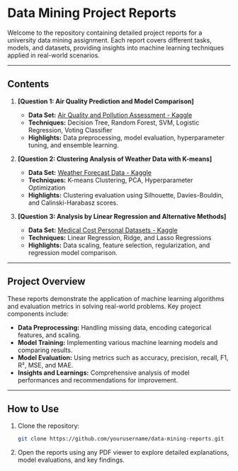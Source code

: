 # **Data Mining Project Reports**

Welcome to the repository containing detailed project reports for a university data mining assignment. Each report covers different tasks, models, and datasets, providing insights into machine learning techniques applied in real-world scenarios.

---

## **Contents**

1. **[Question 1: Air Quality Prediction and Model Comparison]**  
   - **Data Set:** [Air Quality and Pollution Assessment - Kaggle](https://www.kaggle.com/datasets/mujtabamatin/air-quality-and-pollution-assessment)  
   - **Techniques:** Decision Tree, Random Forest, SVM, Logistic Regression, Voting Classifier  
   - **Highlights:** Data preprocessing, model evaluation, hyperparameter tuning, and ensemble learning.  

2. **[Question 2: Clustering Analysis of Weather Data with K-means]**  
   - **Data Set:** [Weather Forecast Data - Kaggle](https://www.kaggle.com/datasets/zeeshier/weather-forecast-dataset)  
   - **Techniques:** K-means Clustering, PCA, Hyperparameter Optimization  
   - **Highlights:** Clustering evaluation using Silhouette, Davies-Bouldin, and Calinski-Harabasz scores.

3. **[Question 3: Analysis by Linear Regression and Alternative Methods]**  
   - **Data Set:** [Medical Cost Personal Datasets - Kaggle](https://www.kaggle.com/datasets/mirichoi0218/insurance?resource=download)  
   - **Techniques:** Linear Regression, Ridge, and Lasso Regressions  
   - **Highlights:** Data scaling, feature selection, regularization, and regression model comparison.

---

## **Project Overview**

These reports demonstrate the application of machine learning algorithms and evaluation metrics in solving real-world problems. Key project components include:  

- **Data Preprocessing:** Handling missing data, encoding categorical features, and scaling.  
- **Model Training:** Implementing various machine learning models and comparing results.  
- **Model Evaluation:** Using metrics such as accuracy, precision, recall, F1, R², MSE, and MAE.  
- **Insights and Learnings:** Comprehensive analysis of model performances and recommendations for improvement.

---

## **How to Use**

1. Clone the repository:  
   ```bash
   git clone https://github.com/yourusername/data-mining-reports.git
   
2. Open the reports using any PDF viewer to explore detailed explanations, model evaluations, and key findings.
